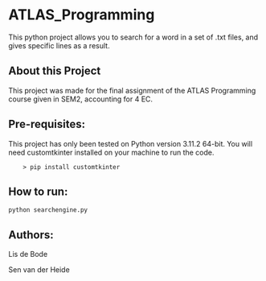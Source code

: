 # ATLAS_Programming

This python project allows you to search for a word in a set of .txt files, and gives specific lines as a result. 

## About this Project

This project was made for the final assignment of the ATLAS Programming course given in SEM2, accounting for 4 EC. 

## Pre-requisites:

This project has only been tested on Python version 3.11.2 64-bit. 
You will need customtkinter installed on your machine to run the code. 
 
        > pip install customtkinter

## How to run:
    python searchengine.py

## Authors:
Lis de Bode

Sen van der Heide
